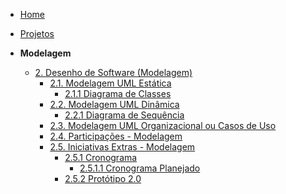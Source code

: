 <!-- docs/_sidebar.md -->

- [Home](/docs)
- [Projetos](/docs/Projeto/Projeto.md)

- **Modelagem**
  - [2. Desenho de Software (Modelagem)](/Modelagem/2.Modelagem.md)
    - [2.1. Modelagem UML Estática](/Modelagem/2.1.ModelagemEstatica.md)
      - [2.1.1 Diagrama de Classes](/Modelagem/2.1.1.DiagramaClasses.md)
    - [2.2. Modelagem UML Dinâmica](/Modelagem/2.2.ModelagemDinamica.md)
      - [2.2.1 Diagrama de Sequência](/Modelagem/2.2.1.DiagramaDeSequencia.md)
    - [2.3. Modelagem UML Organizacional ou Casos de Uso](/Modelagem/2.3.ModelagemOrganizacionalCasosDeUso.md)
    - [2.4. Participações - Modelagem](/Modelagem/2.4.ParticipacoesModelagem.md)
    - [2.5. Iniciativas Extras - Modelagem](/Modelagem/2.5.IniciativasExtras.md)
      - [2.5.1 Cronograma](/Modelagem/planejamento/2.5.1.cronograma.md)
        - [2.5.1.1 Cronograma Planejado](/Modelagem/planejamento/2.5.1.1CronogramaPlanejado.md)
      - [2.5.2 Protótipo 2.0](/Modelagem/2.5.2.Prototipacao.md)
